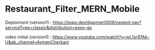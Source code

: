 # Restaurant_Filter_MERN_Mobile

Deploiment (version1)  :
[https://expo.dev/@aymen1008/nested-nav?serviceType=classic&distribution=expo-go
](https://expo.dev/@aymen108/nested-nav)

video initial (version1)  :
https://www.youtube.com/watch?v=wL1sr97Ab-U&ab_channel=AymenCherkani

